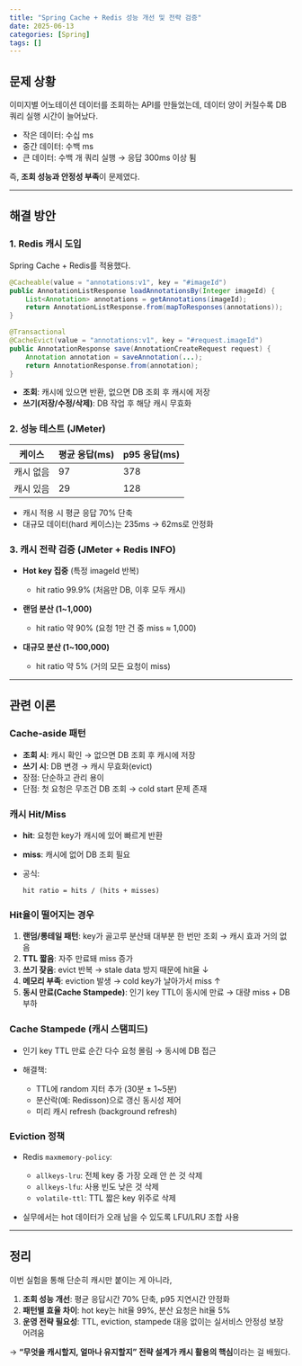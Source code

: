 ```yaml
---
title: "Spring Cache + Redis 성능 개선 및 전략 검증"
date: 2025-06-13
categories: [Spring]
tags: []
---
```


## 문제 상황

이미지별 어노테이션 데이터를 조회하는 API를 만들었는데, 데이터 양이 커질수록 DB 쿼리 실행 시간이 늘어났다.

- 작은 데이터: 수십 ms
- 중간 데이터: 수백 ms
- 큰 데이터: 수백 개 쿼리 실행 → 응답 300ms 이상 튐

즉, **조회 성능과 안정성 부족**이 문제였다.

---

## 해결 방안

### 1. Redis 캐시 도입

Spring Cache + Redis를 적용했다.

```java
@Cacheable(value = "annotations:v1", key = "#imageId")
public AnnotationListResponse loadAnnotationsBy(Integer imageId) {
    List<Annotation> annotations = getAnnotations(imageId);
    return AnnotationListResponse.from(mapToResponses(annotations));
}

@Transactional
@CacheEvict(value = "annotations:v1", key = "#request.imageId")
public AnnotationResponse save(AnnotationCreateRequest request) {
    Annotation annotation = saveAnnotation(...);
    return AnnotationResponse.from(annotation);
}
```

- **조회**: 캐시에 있으면 반환, 없으면 DB 조회 후 캐시에 저장
- **쓰기(저장/수정/삭제)**: DB 작업 후 해당 캐시 무효화

### 2. 성능 테스트 (JMeter)

| 케이스    | 평균 응답(ms) | p95 응답(ms) |
| --------- | ------------- | ------------ |
| 캐시 없음 | 97            | 378          |
| 캐시 있음 | 29            | 128          |

- 캐시 적용 시 평균 응답 70% 단축
- 대규모 데이터(hard 케이스)는 235ms → 62ms로 안정화

### 3. 캐시 전략 검증 (JMeter + Redis INFO)

- **Hot key 집중** (특정 imageId 반복)

  - hit ratio 99.9% (처음만 DB, 이후 모두 캐시)

- **랜덤 분산 (1\~1,000)**

  - hit ratio 약 90% (요청 1만 건 중 miss ≈ 1,000)

- **대규모 분산 (1\~100,000)**

  - hit ratio 약 5% (거의 모든 요청이 miss)

---

## 관련 이론

### Cache-aside 패턴

- **조회 시**: 캐시 확인 → 없으면 DB 조회 후 캐시에 저장
- **쓰기 시**: DB 변경 → 캐시 무효화(evict)
- 장점: 단순하고 관리 용이
- 단점: 첫 요청은 무조건 DB 조회 → cold start 문제 존재

### 캐시 Hit/Miss

- **hit**: 요청한 key가 캐시에 있어 빠르게 반환
- **miss**: 캐시에 없어 DB 조회 필요
- 공식:

  ```text
  hit ratio = hits / (hits + misses)
  ```

### Hit율이 떨어지는 경우

1. **랜덤/롱테일 패턴**: key가 골고루 분산돼 대부분 한 번만 조회 → 캐시 효과 거의 없음
2. **TTL 짧음**: 자주 만료돼 miss 증가
3. **쓰기 잦음**: evict 반복 → stale data 방지 때문에 hit율 ↓
4. **메모리 부족**: eviction 발생 → cold key가 날아가서 miss ↑
5. **동시 만료(Cache Stampede)**: 인기 key TTL이 동시에 만료 → 대량 miss + DB 부하

### Cache Stampede (캐시 스탬피드)

- 인기 key TTL 만료 순간 다수 요청 몰림 → 동시에 DB 접근
- 해결책:

  - TTL에 random 지터 추가 (30분 ± 1\~5분)
  - 분산락(예: Redisson)으로 갱신 동시성 제어
  - 미리 캐시 refresh (background refresh)

### Eviction 정책

- Redis `maxmemory-policy`:

  - `allkeys-lru`: 전체 key 중 가장 오래 안 쓴 것 삭제
  - `allkeys-lfu`: 사용 빈도 낮은 것 삭제
  - `volatile-ttl`: TTL 짧은 key 위주로 삭제

- 실무에서는 hot 데이터가 오래 남을 수 있도록 LFU/LRU 조합 사용

---

## 정리

이번 실험을 통해 단순히 캐시만 붙이는 게 아니라,

1. **조회 성능 개선**: 평균 응답시간 70% 단축, p95 지연시간 안정화
2. **패턴별 효율 차이**: hot key는 hit율 99%, 분산 요청은 hit율 5%
3. **운영 전략 필요성**: TTL, eviction, stampede 대응 없이는 실서비스 안정성 보장 어려움

→ **“무엇을 캐시할지, 얼마나 유지할지” 전략 설계가 캐시 활용의 핵심**이라는 걸 배웠다.
